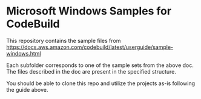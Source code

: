 # Microsoft Windows Samples for CodeBuild

This repository contains the sample files from https://docs.aws.amazon.com/codebuild/latest/userguide/sample-windows.html

Each subfolder corresponds to one of the sample sets from the above doc.  The files described in the doc are present in the specified structure.

You should be able to clone this repo and utilize the projects as-is following the guide above.

